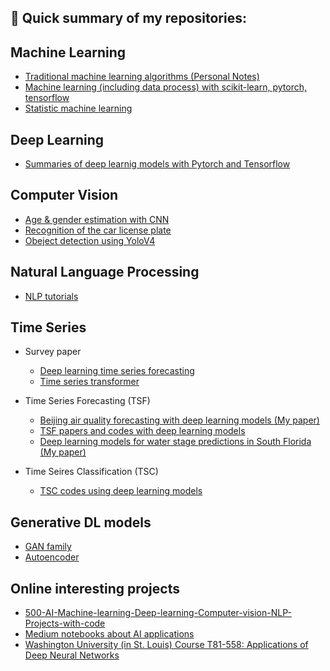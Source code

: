 ## 👋 Quick summary of my repositories:
## Machine Learning
- [Traditional machine learning algorithms (Personal Notes)](https://github.com/JimengShi/Machine-Learning-Algorithms)
- [Machine learning (including data process) with scikit-learn, pytorch, tensorflow](https://github.com/JimengShi/machine-learning)
- [Statistic machine learning](https://github.com/JimengShi/Codes-for-Statistics-Learning-Method)


## Deep Learning
- [Summaries of deep learnig models with Pytorch and Tensorflow](https://github.com/JimengShi/Deep-Learning-Models)


## Computer Vision
- [Age & gender estimation with CNN ](https://github.com/JimengShi/Project-age-estimation-pytorch)
- [Recognition of the car license plate](https://github.com/JimengShi/License-Plate-Recognition-Using-OpenCV)
- [Obeject detection using YoloV4](https://github.com/JimengShi/Object-Detection-Using-YOLOv4)


## Natural Language Processing
- [NLP tutorials](https://github.com/JimengShi/NLP-Tutorial)


## Time Series 
- Survey paper
  - [Deep learning time series forecasting](https://github.com/JimengShi/deep-learning-time-series)
  - [Time series transformer](https://github.com/JimengShi/time-series-transformers-review)
    
- Time Series Forecasting (TSF)
  - [Beijing air quality forecasting with deep learning models (My paper)](https://github.com/JimengShi/Time-Series-Forecasting-Deep-Learning)
  - [TSF papers and codes with deep learning models](https://github.com/JimengShi/deep-learning-time-series)
  - [Deep learning models for water stage predictions in South Florida (My paper)](https://github.com/JimengShi/DL-WaLeF)

- Time Seires Classification (TSC)
  - [TSC codes using deep learning models](https://github.com/JimengShi/dl-4-tsc)

## Generative DL models
- [GAN family](https://github.com/JimengShi/generative-models-collection)
- [Autoencoder](https://github.com/JimengShi/wae)

## Online interesting projects
- [500-AI-Machine-learning-Deep-learning-Computer-vision-NLP-Projects-with-code](https://github.com/JimengShi/500-AI-Machine-learning-Deep-learning-Computer-vision-NLP-Projects-with-code)
- [Medium notebooks about AI applications](https://github.com/JimengShi/MEDIUM_NoteBook)
- [Washington University (in St. Louis) Course T81-558: Applications of Deep Neural Networks](https://github.com/JimengShi/t81_558_deep_learning)
